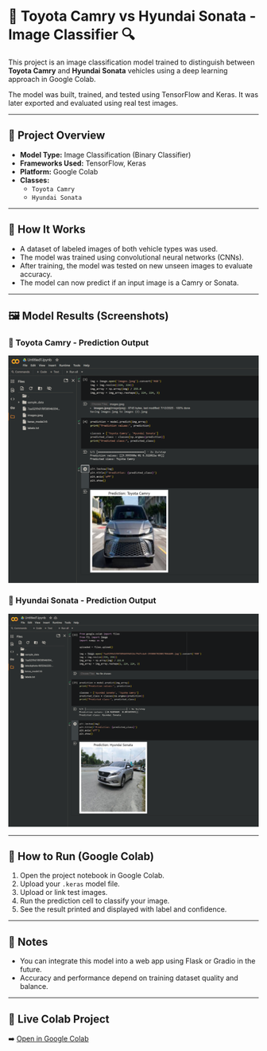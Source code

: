 # 🚗 Toyota Camry vs Hyundai Sonata - Image Classifier 🔍

This project is an image classification model trained to distinguish between **Toyota Camry** and **Hyundai Sonata** vehicles using a deep learning approach in Google Colab.

The model was built, trained, and tested using TensorFlow and Keras. It was later exported and evaluated using real test images.  

---

## 📁 Project Overview

- **Model Type:** Image Classification (Binary Classifier)
- **Frameworks Used:** TensorFlow, Keras
- **Platform:** Google Colab
- **Classes:**  
  - `Toyota Camry`  
  - `Hyundai Sonata`

---

## 🧠 How It Works

- A dataset of labeled images of both vehicle types was used.
- The model was trained using convolutional neural networks (CNNs).
- After training, the model was tested on new unseen images to evaluate accuracy.
- The model can now predict if an input image is a Camry or Sonata.

---

## 🖼️ Model Results (Screenshots)

### 🔹 Toyota Camry - Prediction Output  
![Camry Prediction](Screenshot%202025-07-12%20044857.png)


### 🔹 Hyundai Sonata - Prediction Output  
![Sonata Prediction](Screenshot%202025-07-12%20043729.png)


---

## 🚀 How to Run (Google Colab)

1. Open the project notebook in Google Colab.
2. Upload your `.keras` model file.
3. Upload or link test images.
4. Run the prediction cell to classify your image.
5. See the result printed and displayed with label and confidence.

---

## 📎 Notes

- You can integrate this model into a web app using Flask or Gradio in the future.
- Accuracy and performance depend on training dataset quality and balance.

---

## 🔗 Live Colab Project

➡️ [Open in Google Colab](https://colab.research.google.com/github/TTTT9/Toyota-Camry-vs-Hyundai-Sonata-Image-Classifier-/blob/main/Toyta_Camry_vs_Hyundai_Sonata.py
)

